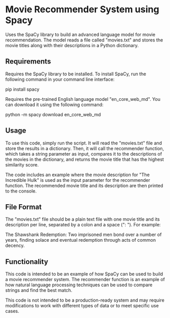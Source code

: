 # Movie Recommender System using Spacy
Uses the SpaCy library to build an advanced language model for movie recommendation. The model reads a file called "movies.txt" and stores the movie titles along with their descriptions in a Python dictionary.

## Requirements
Requires the SpaCy library to be installed. To install SpaCy, run the following command in your command line interface:

pip install spacy

Requires the pre-trained English language model "en_core_web_md". You can download it using the following command:

python -m spacy download en_core_web_md

## Usage
To use this code, simply run the script. It will read the "movies.txt" file and store the results in a dictionary. Then, it will call the recommender function, which takes a string parameter as input, compares it to the descriptions of the movies in the dictionary, and returns the movie title that has the highest similarity score.

The code includes an example where the movie description for "The Incredible Hulk" is used as the input parameter for the recommender function. The recommended movie title and its description are then printed to the console.

## File Format
The "movies.txt" file should be a plain text file with one movie title and its description per line, separated by a colon and a space (": "). For example:

The Shawshank Redemption: Two imprisoned men bond over a number of years, finding solace and eventual redemption through acts of common decency.

## Functionality
This code is intended to be an example of how SpaCy can be used to build a movie recommender system. The recommender function is an example of how natural language processing techniques can be used to compare strings and find the best match.

This code is not intended to be a production-ready system and may require modifications to work with different types of data or to meet specific use cases.
